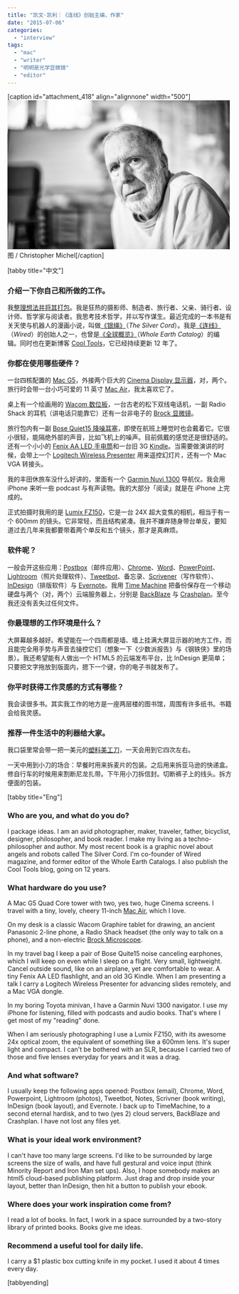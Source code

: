 ```yaml
---
title: "凯文·凯利｜《连线》创始主编，作家"
date: "2015-07-06"
categories: 
  - "interview"
tags: 
  - "mac"
  - "writer"
  - "明明是光学显微镜"
  - "editor"
---
```


\[caption id="attachment\_418" align="alignnone" width="500"\]![](/images/kevinkelly.jpg) 图 / Christopher Michel\[/caption\]

\[tabby title="中文"\]

### **介绍一下你自己和所做的工作。**

我[整理想法并将其打包](https://kk.org/)。我是狂热的摄影师、制造者、旅行者、父亲、骑行者、设计师、哲学家与阅读者。我思考技术哲学，并以写作谋生。最近完成的一本书是有关天使与机器人的漫画小说，叫做[《银绳》](https://silver-cord.net/)（_The Silver Cord_）。我是[《连线》](https://www.wired.com/)（_Wired_）的创始人之一，也曾是[《全球概览》](https://en.wikipedia.org/wiki/Whole_Earth_Catalog)（_Whole Earth Catalog_）的编辑。同时也在更新博客 [Cool Tools](https://kk.org/cooltools/)，它已经持续更新 12 年了。

### **你都在使用哪些硬件？**

一台四核配置的 [Mac G5](https://zh.wikipedia.org/wiki/Power_Mac_G5)，外接两个巨大的 [Cinema Display 显示器](https://zh.wikipedia.org/wiki/Apple_Cinema_Display)，对，两个。旅行时会带一台小巧可爱的 11 英寸 [Mac Air](https://www.apple.com/cn/macbook-air/)，我太喜欢它了。

桌上有一个绘画用的 [Wacom 数位板](https://www.amazon.com/s/?field-keywords=wacom+graphire)，一台古老的松下双线电话机，一副 Radio Shack 的耳机（讲电话只能靠它）还有一台非电子的 [Brock 显微镜](https://www.magiscope.com/The-Magiscope.html)。

旅行包内有一副 [Bose Quiet15 降噪耳塞](https://www.bose.com/controller?url=/shop_online/headphones/noise_cancelling_headphones/index.jsp)，即使在航班上睡觉时也会戴着它。它很小很轻，能隔绝外部的声音，比如飞机上的噪声。目前佩戴的感觉还是很舒适的。还有一个小小的 [Fenix AA LED 手电筒](https://www.amazon.com/Fenix-L1D-CE-Edition-Digital-Flashlight/dp/B000NL204U)和一台旧 3G [Kindle](https://www.amazon.com/Kindle-Ereader-ebook-reader/dp/B007HCCNJU)。当需要做演讲的时候，会带上一个 [Logitech Wireless Presenter](https://www.logitech.com/en-us/product/wireless-presenter-r400) 用来遥控幻灯片，还有一个 Mac VGA 转接头。

我的丰田休旅车没什么好讲的，里面有一个 [Garmin Nuvi 1300](https://www.amazon.com/Garmin-Widescreen-Navigator-Discontinued-Manufacturer/dp/B001U0O7T4) 导航仪。我会用 iPhone 来听一些 podcast 与有声读物。我的大部分「阅读」就是在 iPhone 上完成的。

正式拍摄时我用的是 [Lumix FZ150](https://www.amazon.com/Panasonic-DMC-FZ35-Digital-Optical-Stabilized/dp/B002IKLJU0)，它是一台 24X 超大变焦的相机，相当于有一个 600mm 的镜头。它非常轻，而且结构紧凑。我并不嫌弃随身带台单反，要知道过去几年来我都要带着两个单反和五个镜头，那才是真麻烦。

### **软件呢？**

一般会开这些应用：[Postbox](https://www.postbox-inc.com/)（邮件应用）、[Chrome](https://www.google.com/chrome/browser/desktop/index.html)、[Word](https://products.office.com/en-us/word)、[PowerPoint](https://products.office.com/en-us/powerpoint)、[Lightroom](https://www.adobe.com/cn/products/photoshop-lightroom.html)（照片处理软件）、[Tweetbot](https://tapbots.com/tweetbot/)、备忘录、[Scrivener](https://www.literatureandlatte.com/scrivener.php)（写作软件）、[InDesign](https://www.adobe.com/cn/products/indesign.html)（排版软件）与 [Evernote](https://evernote.com)。我用 [Time Machine](https://support.apple.com/en-us/HT201250) 把备份保存在一个移动硬盘与两个（对，两个）云端服务器上，分别是 [BackBlaze](https://www.backblaze.com/) 与 [Crashplan](https://www.code42.com/crashplan/)。至今我还没有丢失过任何文件。

### **你最理想的工作环境是什么？**

大屏幕越多越好。希望能在一个四周都是墙、墙上挂满大屏显示器的地方工作，而且能完全用手势与声音去操控它们（想象一下《少数派报告》与《钢铁侠》里的场景）。我还希望能有人做出一个 HTML5 的云端发布平台，比 InDesign 更简单；只要把文字拖放到版面内，摁下一个键，你的电子书就发布了。

### **你平时获得工作灵感的方式有哪些？**

我会读很多书。其实我工作的地方是一座两层楼的图书馆，周围有许多纸书。书籍会给我灵感。

### **推荐一件生活中的利器给大家。**

我口袋里常会带一把一美元的[塑料美工刀](https://www.amazon.com/dp/B000BRP2QE/cooltools-20)，一天会用到它四次左右。

一天中用到小刀的场合：早餐时用来拆麦片的包装。之后用来拆亚马逊的快递盒。修自行车的时候用来割断尼龙扎带。下午用小刀拆信封。切断裤子上的线头。拆方便面的包装。

\[tabby title="Eng"\]

### **Who are you, and what do you do?**

I package ideas. I am an avid photographer, maker, traveler, father, bicyclist, designer, philosopher, and book reader. I make my living as a techno-philosopher and author. My most recent book is a graphic novel about angels and robots called The Silver Cord. I'm co-founder of Wired magazine, and former editor of the Whole Earth Catalogs. I also publish the Cool Tools blog, going on 12 years. 

### **What hardware do you use?**

A Mac G5 Quad Core tower with two, yes two, huge Cinema screens. I travel with a tiny, lovely, cheery 11-inch [Mac Air](https://www.apple.com/macbook-air/), which I love.

On my desk is a classic Wacom Graphire tablet for drawing, an ancient Panasonic 2-line phone, a Radio Shack headset (the only way to talk on a phone), and a non-electric [Brock Microscope](https://www.magiscope.com/The-Magiscope.html).

In my travel bag I keep a pair of Bose Quite15 noise canceling earphones, which I will keep on even while I sleep on a flight. Very small, lightweight. Cancel outside sound, like on an airplane, yet are comfortable to wear. A tiny Fenix AA LED flashlight, and an old 3G Kindle. When I am presenting a talk I carry a Logitech Wireless Presenter for advancing slides remotely, and a Mac VGA dongle.

In my boring Toyota minivan, I have a Garmin Nuvi 1300 navigator. I use my iPhone for listening, filled with podcasts and audio books. That's where I get most of my "reading" done.

When I am seriously photographing I use a Lumix FZ150, with its awesome 24x optical zoom, the equivalent of something like a 600mm lens. It's super light and compact. I can't be bothered with an SLR, because I carried two of those and five lenses everyday for years and it was a drag.

### **And what software?**

I usually keep the following apps opened: Postbox (email), Chrome, Word, Powerpoint, Lightroom (photos), Tweetbot, Notes, Scrivner (book writing), InDesign (book layout), and Evernote. I back up to TimeMachine, to a second eternal hardisk, and to two (yes 2) cloud servers, BackBlaze and Crashplan. I have not lost any files yet.

### **What is your ideal work environment?**

I can't have too many large screens. I'd like to be surrounded by large screens the size of walls, and have full gestural and voice input (think Minority Report and Iron Man set ups). Also, I hope somebody makes an html5 cloud-based publishing platform. Just drag and drop inside your layout, better than InDesign, then hit a button to publish your ebook.

### **Where does your work inspiration come from?**

I read a lot of books. In fact, I work in a space surrounded by a two-story library of printed books. Books give me ideas.

### **Recommend a useful tool for daily life.**

I carry a $1 plastic box cutting knife in my pocket. I used it about 4 times every day.

\[tabbyending\]
